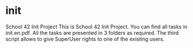 # init
School 42 Init Project
This is School 42 Init Project. You can find all tasks in init.en.pdf. All the tasks are presented in 3 folders as required. The third script allows to give SuperUser rights to one of the existing users.
